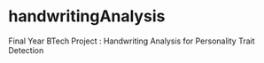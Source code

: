 # handwritingAnalysis
Final Year BTech Project : Handwriting Analysis for Personality Trait Detection
